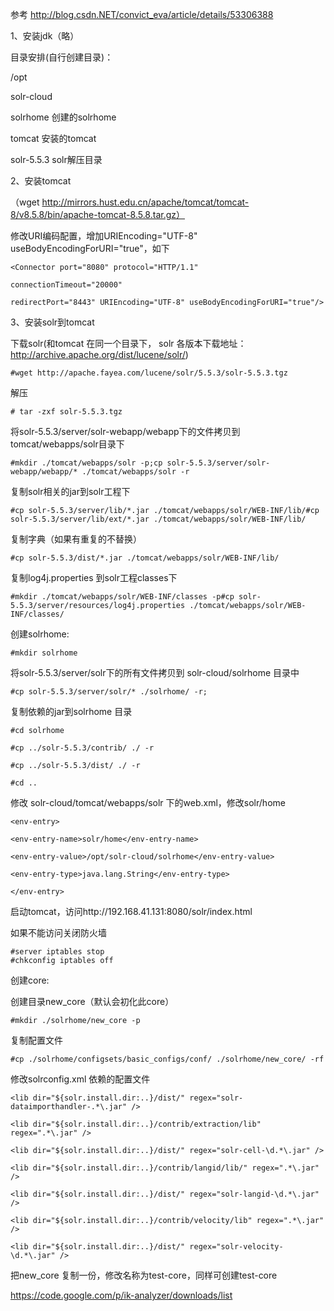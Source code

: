 参考 http://blog.csdn.NET/convict_eva/article/details/53306388

1、安装jdk（略）

目录安排(自行创建目录)：

/opt

 solr-cloud

 solrhome 创建的solrhome

 tomcat 安装的tomcat

 solr-5.5.3 solr解压目录


2、安装tomcat

（wget http://mirrors.hust.edu.cn/apache/tomcat/tomcat-8/v8.5.8/bin/apache-tomcat-8.5.8.tar.gz）

修改URI编码配置，增加URIEncoding="UTF-8" useBodyEncodingForURI="true"，如下
```
<Connector port="8080" protocol="HTTP/1.1"

connectionTimeout="20000"

redirectPort="8443" URIEncoding="UTF-8" useBodyEncodingForURI="true"/>
```
3、安装solr到tomcat

下载solr(和tomcat 在同一个目录下， solr 各版本下载地址：http://archive.apache.org/dist/lucene/solr/)
```
#wget http://apache.fayea.com/lucene/solr/5.5.3/solr-5.5.3.tgz
```
解压

```
# tar -zxf solr-5.5.3.tgz 
```
将solr-5.5.3/server/solr-webapp/webapp下的文件拷贝到tomcat/webapps/solr目录下
```
#mkdir ./tomcat/webapps/solr -p;cp solr-5.5.3/server/solr-webapp/webapp/* ./tomcat/webapps/solr -r 
```
复制solr相关的jar到solr工程下
```
#cp solr-5.5.3/server/lib/*.jar ./tomcat/webapps/solr/WEB-INF/lib/#cp solr-5.5.3/server/lib/ext/*.jar ./tomcat/webapps/solr/WEB-INF/lib/
```
复制字典（如果有重复的不替换）
```
#cp solr-5.5.3/dist/*.jar ./tomcat/webapps/solr/WEB-INF/lib/
```
复制log4j.properties 到solr工程classes下
```
#mkdir ./tomcat/webapps/solr/WEB-INF/classes -p#cp solr-5.5.3/server/resources/log4j.properties ./tomcat/webapps/solr/WEB-INF/classes/
```

创建solrhome:
```
#mkdir solrhome
```

将solr-5.5.3/server/solr下的所有文件拷贝到 solr-cloud/solrhome 目录中

```
#cp solr-5.5.3/server/solr/* ./solrhome/ -r;
```


复制依赖的jar到solrhome 目录
```
#cd solrhome

#cp ../solr-5.5.3/contrib/ ./ -r

#cp ../solr-5.5.3/dist/ ./ -r

#cd ..
```

修改 solr-cloud/tomcat/webapps/solr 下的web.xml，修改solr/home
```
<env-entry>

<env-entry-name>solr/home</env-entry-name>

<env-entry-value>/opt/solr-cloud/solrhome</env-entry-value>

<env-entry-type>java.lang.String</env-entry-type>

</env-entry>

```

启动tomcat，访问http://192.168.41.131:8080/solr/index.html

如果不能访问关闭防火墙

```
#server iptables stop
#chkconfig iptables off
```


创建core:

创建目录new_core（默认会初化此core）
```
#mkdir ./solrhome/new_core -p
```
复制配置文件
```
#cp ./solrhome/configsets/basic_configs/conf/ ./solrhome/new_core/ -rf
```

修改solrconfig.xml 依赖的配置文件
```
<lib dir="${solr.install.dir:..}/dist/" regex="solr-dataimporthandler-.*\.jar" />

<lib dir="${solr.install.dir:..}/contrib/extraction/lib" regex=".*\.jar" />

<lib dir="${solr.install.dir:..}/dist/" regex="solr-cell-\d.*\.jar" />

<lib dir="${solr.install.dir:..}/contrib/langid/lib/" regex=".*\.jar" />

<lib dir="${solr.install.dir:..}/dist/" regex="solr-langid-\d.*\.jar" />

<lib dir="${solr.install.dir:..}/contrib/velocity/lib" regex=".*\.jar" />

<lib dir="${solr.install.dir:..}/dist/" regex="solr-velocity-\d.*\.jar" />
```

把new_core 复制一份，修改名称为test-core，同样可创建test-core

https://code.google.com/p/ik-analyzer/downloads/list
